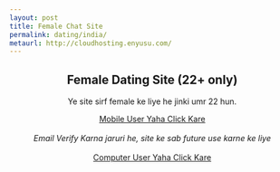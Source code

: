 ```yaml
---
layout: post
title: Female Chat Site  
permalink: dating/india/
metaurl: http://cloudhosting.enyusu.com/
---
```

<div class="jumbotron">
  <center>
    <h2>Female Dating Site (22+ only)</h2>
     <p>Ye site sirf female ke liye he jinki umr 22 hun. </p>
      <a class="btn btn-primary btn-lg" href="http://nbeatrk.com/mt/y224x2c484s233t224q2u234/" role="button" rel="nofollow">Mobile User Yaha Click Kare </a><br/>
     <br/> <i>Email Verify Karna jaruri he, site ke sab future use karne ke liye</i><br/><br/>
      <a class="btn btn-primary btn-lg" href="http://cldadlt.com/?a=29307&c=73006&s1=" role="button" rel="nofollow"> Computer User Yaha Click Kare</a>
      </center>
</div>

